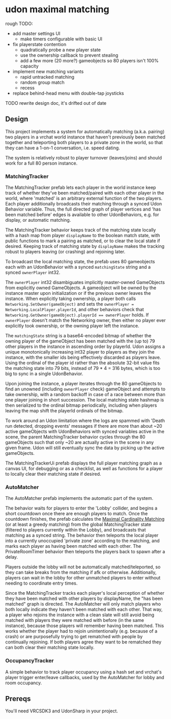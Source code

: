 # udon maximal matching

rough TODO:
- add master settings UI
  - make timers configurable with basic UI
- fix playerstate contention
  - quadratically probe a new player state
  - use the ownership callback to prevent stealing
  - add a few more (20 more?) gameobjects so 80 players isn't 100% capacity
- implement new matching variants
  - rapid untracked matching
  - random group match
  - recess
- replace behind-head menu with double-tap joysticks

TODO rewrite design doc, it's drifted out of date

## Design

This project implements a system for automatically matching (a.k.a. pairing)
two players in a vrchat world instance that haven't previously been matched
together and teleporting both players to a private zone in the world, so that they
can have a 1-on-1 conversation, i.e. speed dating.

The system is relatively robust to player turnover (leaves/joins) and should work
for a full 80 person instance.

### MatchingTracker

The MatchingTracker prefab lets each player in the world instance keep track of
whether they've been matched/paired with each other player in the world, where
'matched' is an arbitrary external function of the two players. Each player
additionally broadcasts their matching through a synced Udon Behavior variable.
Thus, the full directed graph of player vertices and 'has been matched before'
edges is available to other UdonBehaviors, e.g. for display, or automatic matching.

The MatchingTracker behavior keeps track of the matching state locally with a
hash map from player `displayName` to the boolean match state, with public
functions to mark a pairing as matched, or to clear the local state if desired.
Keeping track of matching state by `displayName` makes the tracking robust
to players leaving (or crashing) and rejoining later.

To broadcast the local matching state, the prefab uses 80 gameobjects each with
an UdonBehavior with a synced `matchingState` string and a synced `ownerPlayer`
int32. 

The `ownerPlayer` int32 disambiguates implicitly master-owned GameObjects from
explicitly owned GameObjects. A gameobject will be owned by the instance master
upon initialization or if the previous owner leaves the instance.  When
explicitly taking ownership, a player both calls
`Networking.SetOwner(gameObject)` and sets the `ownerPlayer =
Networking.LocalPlayer.playerId`, and other behaviors check that
`Networking.GetOwner(gameObject).playerId == ownerPlayer` holds. If
`ownerPlayer` doesn't match the Networking owner, then either no player ever
explicitly took ownership, or the owning player left the instance.

The `matchingState` string is a base64-encoded bitmap of whether the owning
player of the gameObject has been matched with the (up to) 79 other players in
the instance in ascending order by playerId. Udon assigns a unique
monotonically increasing int32 player to players as they join the instance,
with the smaller ids being effectively discarded as players leave. Using the
ordinal of the player id rather than the absolute 32-bit value fits the matching
state into 79 bits, instead of 79 * 4 = 316 bytes, which is too big to sync
in a single UdonBehavior.

Upon joining the instance, a player iterates through the 80 gameObjects to find
an unowned (including `ownerPlayer` check) gameObject and attempts to take
ownership, with a random backoff in case of a race between more than one player
joining in short succession. The local matching state hashmap is then
serialized to the ordinal bitmap periodically, including when players leaving
the map shift the playerId ordinals of the bitmap.

To work around an Udon limitation where the logs are spammed with 'Death run
detected, dropping events' messages if there are more than about ~20 active
gameObjects with UdonBehaviors with synced variables active in the scene, the
parent MatchingTracker behavior cycles through the 80 gameObjects such that
only ~20 are actually active in the scene in any given frame. Udon will still
eventually sync the data by picking up the active gameObjects.

The MatchingTrackerUi prefab displays the full player matching graph as a
canvas UI, for debugging or as a checklist, as well as functions for a player
to locally clear their matching state if desired.

### AutoMatcher

The AutoMatcher prefab implements the automatic part of the system.

The behavior waits for players to enter the 'Lobby' collider, and begins a
short countdown once there are enough players to match. Once the countdown
finishes, the prefab calculates the [Maximal Cardinality Matching][0] (or at
least a greedy matching) from the global MatchingTracker state (filtered to
players currently within the Lobby), and broadcasts that matching as a synced
string. The behavior then teleports the local player into a currently
unoccupied 'private zone' according to the matching, and marks each player as
having been matched with each other. The PrivateRoomTimer behavior then
teleports the players back to spawn after a delay.

Players outside the lobby will not be automatically matched/teleported, so they
can take breaks from the matching if afk or otherwise. Additionally, players
can wait in the lobby for other unmatched players to enter without needing to
coordinate entry times.

Since the MatchingTracker tracks each player's local perception of whether they
have been matched with other players by displayName, the "has been matched"
graph is directed. The AutoMatcher will only match players who both locally
indicate they haven't been matched with each other. That way, a player who
rejoins the instance with a clean slate will still avoid being matched with
players they were matched with before (in the same instance), because those
players will remember having been matched. This works whether the player had to
rejoin unintentionally (e.g. because of a crash) or are purposefully trying to
get rematched with people by continually rejoining. If both players agree they
want to be rematched they can both clear their matching state locally.

[0]: https://en.wikipedia.org/wiki/Maximum_cardinality_matching

### OccupancyTracker

A simple behavior to track player occupancy using a hash set and vrchat's
player trigger enter/leave callbacks, used by the AutoMatcher for lobby and
room occupancy.

## Prereqs

You'll need VRCSDK3 and UdonSharp in your project.
